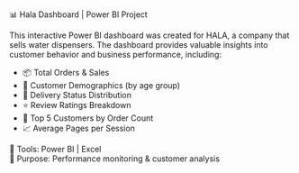 📊 Hala Dashboard | Power BI Project

This interactive Power BI dashboard was created for HALA, a company that sells water dispensers. The dashboard provides valuable insights into customer behavior and business performance, including:

- 📦 Total Orders & Sales
- 👥 Customer Demographics (by age group)
- 🚚 Delivery Status Distribution
- ⭐ Review Ratings Breakdown
- 🧍 Top 5 Customers by Order Count
- 📈 Average Pages per Session


🔧 Tools: Power BI | Excel  
🎯 Purpose: Performance monitoring & customer analysis
